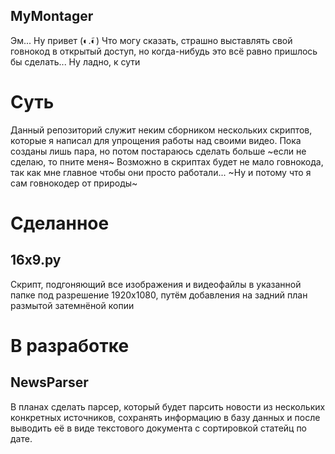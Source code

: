 MyMontager
---
Эм... Ну привет (◐.̃◐) Что могу сказать, страшно выставлять свой говнокод в открытый доступ, но когда-нибудь это всё равно пришлось бы сделать... Ну ладно, к сути
# Суть
Данный репозиторий служит неким сборником нескольких скриптов, которые я написал для упрощения работы над своими видео. Пока созданы лишь пара, но потом постараюсь сделать больше ~если не сделаю, то пните меня~
Возможно в скриптах будет не мало говнокода, так как мне главное чтобы они просто работали... ~Ну и потому что я сам говнокодер от природы~

# Сделанное

## 16x9.py
Скрипт, подгоняющий все изображения и видеофайлы в указанной папке под разрешение 1920х1080, путём добавления на задний план размытой затемнёной копии

# В разработке

## NewsParser
В планах сделать парсер, который будет парсить новости из нескольких конкретных источников, сохранять информацию в базу данных и после выводить её в виде текстового документа с сортировкой статейц по дате.
